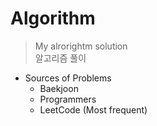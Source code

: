 # Algorithm
> My alrorightm solution    
> 알고리즘 풀이     

* Sources of Problems    
  - Baekjoon    
  - Programmers   
  - LeetCode (Most frequent)   
  
 
